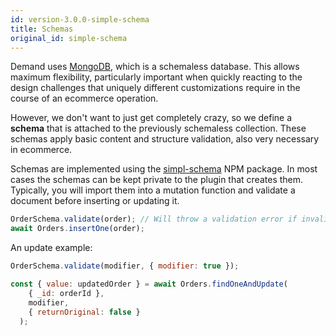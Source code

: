 ```yaml
---
id: version-3.0.0-simple-schema
title: Schemas
original_id: simple-schema
---
```


Demand uses [MongoDB](https://docs.mongodb.com/manual/), which is a schemaless database. This allows maximum flexibility, particularly important when quickly reacting to the design challenges that uniquely different customizations require in the course of an ecommerce operation.

However, we don't want to just get completely crazy, so we define a **schema** that is attached to the previously schemaless collection. These schemas apply basic content and structure validation, also very necessary in ecommerce.

Schemas are implemented using the [simpl-schema](https://github.com/aldeed/simple-schema-js) NPM package. In most cases the schemas can be kept private to the plugin that creates them. Typically, you will import them into a mutation function and validate a document before inserting or updating it.

```js
OrderSchema.validate(order); // Will throw a validation error if invalid
await Orders.insertOne(order);
```

An update example:

```js
OrderSchema.validate(modifier, { modifier: true });

const { value: updatedOrder } = await Orders.findOneAndUpdate(
    { _id: orderId },
    modifier,
    { returnOriginal: false }
  );
```
